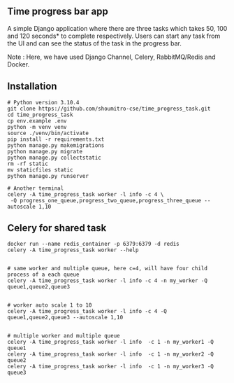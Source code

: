 ## Time progress bar app

A simple Django application where there are three tasks which takes 50, 100 and 120 seconds* to complete respectively. 
Users can start any task from the UI and can see the status of the task in the progress bar.

Note : Here, we have used Django Channel, Celery, RabbitMQ/Redis and Docker.


## Installation
```
# Python version 3.10.4
git clone https://github.com/shoumitro-cse/time_progress_task.git
cd time_progress_task
cp env.example .env
python -m venv venv
source ./venv/bin/activate
pip install -r requirements.txt
python manage.py makemigrations
python manage.py migrate
python manage.py collectstatic
rm -rf static
mv staticfiles static
python manage.py runserver

# Another terminal
celery -A time_progress_task worker -l info -c 4 \
 -Q progress_one_queue,progress_two_queue,progress_three_queue --autoscale 1,10
```

## Celery for shared task
```
docker run --name redis_container -p 6379:6379 -d redis
celery -A time_progress_task worker --help


# same worker and multiple queue, here c=4, will have four child process of a each queue
celery -A time_progress_task worker -l info -c 4 -n my_worker -Q queue1,queue2,queue3


# worker auto scale 1 to 10
celery -A time_progress_task worker -l info -c 4 -Q queue1,queue2,queue3 --autoscale 1,10


# multiple worker and multiple queue
celery -A time_progress_task worker -l info  -c 1 -n my_worker1 -Q queue1
celery -A time_progress_task worker -l info  -c 1 -n my_worker2 -Q queue2
celery -A time_progress_task worker -l info  -c 1 -n my_worker3 -Q queue3
    
```


